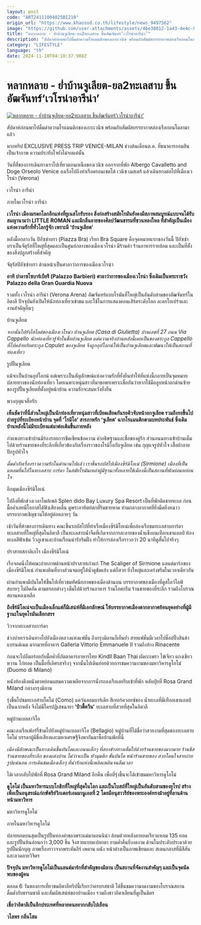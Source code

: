 ```yaml
---
layout: post
code: "ART24111004025BI210"
origin_url: "https://www.khaosod.co.th/lifestyle/news_9497562"
image: "https://github.com/user-attachments/assets/46e38012-1a43-4e4c-8de4-493ce77f03ba"
title: "หลากหลาย - ย่ำบ้านจูเลียต-ยล2ทะเลสาบ ขึ้นอัฒจันทร์‘เวโรน่าอารีน่า’"
description: "สัปดาห์ก่อนพาไปดื่มดำความโรแมนติกของเกาะเวนิซ พร้อมกับสัมผัสบรรยากาศล่องเรือกอนโดลามาแล้ว   หากทริป EXCLUSIVE PRESS TRIP VENICE-MILAN ช่วงต้นเดือนต.ค."
category: "LIFESTYLE"
language: "th"
date: 2024-11-10T04:10:37.908Z
---
```


# หลากหลาย - ย่ำบ้านจูเลียต-ยล2ทะเลสาบ ขึ้นอัฒจันทร์‘เวโรน่าอารีน่า’

[![หลากหลาย - ย่ำบ้านจูเลียต-ยล2ทะเลสาบ ขึ้นอัฒจันทร์‘เวโรน่าอารีน่า’](https://www.khaosod.co.th/wpapp/uploads/2024/11/mmmm-scaled.jpg "หลากหลาย - ย่ำบ้านจูเลียต-ยล2ทะเลสาบ ขึ้นอัฒจันทร์‘เวโรน่าอารีน่า’")](https://www.khaosod.co.th/wpapp/uploads/2024/11/mmmm-scaled.jpg)

สัปดาห์ก่อนพาไปดื่มดำความโรแมนติกของเกาะเวนิซ พร้อมกับสัมผัสบรรยากาศล่องเรือกอนโดลามาแล้ว

หากทริป EXCLUSIVE PRESS TRIP VENICE-MILAN ช่วงต้นเดือนต.ค. ที่ธนาคารออมสินเป็นเจ้าภาพ ความประทับใจยังไม่จบแค่นั้น

วันที่สี่ของการเดินทางเราไปเที่ยวตอนเหนือของเวนิซ ออกจากที่พัก Albergo Cavalletto and Doge Orseolo Venice ลงเรือไปถึงท่าเรือตรอนเชตโต้ เวนิซ เมสเตร้ แล้วเดินทางต่อไปที่เมืองเวโรน่า (Verona)

เวโรน่า อารีน่า

ภายในเวโรน่า อารีน่า

**เวโรน่า เมืองมรดกโลกอีกแห่งที่ยูเนสโกรับรอง สิ่งก่อสร้างสมัยโรมันยังคงมีสภาพสมบูรณ์แบบจนได้รับสมญานามว่า LITTLE ROMAN และมีกลิ่นอายของศิลปวัฒนธรรมที่ชวนหลงใหล ที่สำคัญเป็นเมืองแห่งความรักที่ทั่วโลกรู้จัก เพราะมี ‘บ้านจูเลียต’**





หลังมื้อกลางวัน ปิอัซซ่าบรา (Piazza Bra) เรียก Bra Square คือจุดหมายแรกของวันนี้ ปิอัซซ่าบราเป็นจัตุรัสที่ใหญ่ที่สุดและเป็นศูนย์กลางของเมืองเวโรน่า มีร้านค้า ร้านอาหารรายล้อม และเป็นที่ตั้งของสิ่งปลูกสร้างที่สำคัญ

จัตุรัสปิอัซซ่าบรา ด้านหน้าเป็นศาลาว่าการของเมืองเวโรน่า

**อาทิ ปาลาซโซบาร์เบียรี (Palazzo Barbieri) ศาลาว่าการของเมืองเวโรน่า ซึ่งเดิมเป็นพระราชวัง Palazzo della Gran Guardia Nuova**

รวมทั้ง เวโรน่า อารีน่า (Verona Arena) อัฒจันทร์แบบโรมันที่ใหญ่เป็นอันดับสามของอัฒจันทร์ในอิตาลี ปัจจุบันยังเปิดให้นักท่องเที่ยวเข้าชม และใช้ในการแสดงคอนเสิร์ตระดับโลก ละครโอเปร่าและงานสำคัญอื่นๆ

บ้านจูเลียต



_จากนั้นไปยังไฮไลต์ของเมืองเวโรน่า บ้านจูเลียต (Casa di Giulietta) บ้านเลขที่ 27 ถนน Via Cappello นักท่องเที่ยวรู้จักในชื่อบ้านจูเลียต แต่ความจริงบ้านหลังนี้เคยเป็นของตระกูล Cappello ที่ไปคล้ายกับตระกูล Capulet ของจูเลียต จึงถูกอุปโลกน์ให้เป็นบ้านจูเลียตและพัฒนาให้เป็นสถานที่ท่องเที่ยว_

รูปปั้นจูเลียต

แม้จะเป็นบ้านอุปโลกน์ แต่เพราะเป็นสัญลักษณ์แห่งความรักที่ยั่งยืนทำให้ที่แห่งนี้กลายเป็นจุดหมายปลายทางของนักท่องเที่ยว โดยเฉพาะหนุ่มสาวที่มาขอพรเพราะเชื่อกันว่าหากใช้มือลูบหน้าอกด้านซ้ายของรูปปั้นจูเลียตที่ตั้งอยู่หน้าบ้าน ความรักจะสมหวังยั่งยืน

พวงกุญแจสื่อรัก

**เห็นชัดว่าที่นี่ส่วนใหญ่เป็นนักท่องเที่ยวหนุ่มสาวที่เบียดเสียดกันรอคิวจับหน้าอกจูเลียต รวมถึงรอขึ้นไปถ่ายรูปที่ระเบียงหน้าบ้าน จุดที่ ‘โรมิโอ’ สารภาพรัก ‘จูเลียต’ ฉากโรแมนติกตามบทประพันธ์ ซึ่งเดิมบ้านหลังนี้ไม่มีระเบียงแต่มาต่อเติมขึ้นภายหลัง**

กำแพงทางเข้าบ้านมีร่องรอยการขีดเขียนข้อความ คำอธิษฐานและชื่อของคู่รัก ส่วนถนนทางเข้าบ้านเต็มไปด้วยร้านขายของที่ระลึกที่เกี่ยวข้องกับเรื่องราวของโรมิโอกับจูเลียต เช่น กุญแจรูปหัวใจ เสื้อผ้าลายปักรูปหัวใจ

_ดื่มด่ำกับเรื่องราวความรักในตำนานไปแล้ว เราขึ้นรถบัสไปเมืองซีร์มิโอเน่ (Sirmione) เมืองที่เป็นแหลมยื่นไปในทะเลสาบ การ์ดา ในสมัยโรมันเหล่าผู้มีฐานะทั้งหลายใช้เมืองนี้เป็นสถานที่พักผ่อนหย่อนใจ_

อีกมุมเมืองซีร์มิโอเน่

ไปถึงที่พักช่วงเวลาโพล้เพล้ Splen dido Bay Luxury Spa Resort เป็นที่พักติดชายทะเล ก่อนมื้อค่ำเลยมีโอกาสได้ฟังเสียงคลื่น ดูพระอาทิตย์ตกที่ริมชายหาด ท่ามกลางอากาศที่ยิ่งมืดยิ่งหนาว บรรยากาศเชิญชวนให้อยู่ต่อหลายๆ วัน

เช้าวันที่ห้าของการเดินทาง คณะขึ้นรถบัสไปที่ท่าเรือเมืองซีร์มิโอเน่เพื่อล่องเรือชมทะเลสาบการ์ดา ทะเลสาบที่ใหญ่ที่สุดในอิตาลี เป็นทะเลสาบน้ำจืดที่เกิดจากการละลายของน้ำแข็งบนเทือกเขาแอลป์ ท้องทะเลสีฟ้าเข้ม วิวภูเขาและบ้านเรือนน่ารักริมฝั่ง ทำให้การล่องเรือราวกว่า 20 นาทีดูสั้นไปจริงๆ

ปราสาทสกาลิเกโร เมืองซีร์มิโอเน่

เรือจอดนิ่งให้คณะถ่ายภาพด้านหน้าปราสาทเก่าแก่ The Scaliger of Sirmione แลนด์มาร์กของเมืองซีร์มิโอเน่ กำแพงหินที่บางส่วนจมอยู่ใต้น้ำดูขัดแย้ง แต่ก็สวย ยิ่งใหญ่และเคร่งขรึมในเวลาเดียวกัน

ผ่านกำแพงมีบันไดให้ขึ้นไปเที่ยวชมทัศนียภาพของเมืองด้านบน บรรยากาศของเมืองที่ดูสโลว์ไลฟ์ สบายๆ ไม่อึดอัด ตามตรอกต่างๆ เต็มไปด้วยร้านอาหาร ร้านไอศกรีม ร้านขายของที่ระลึก รวมถึงโบราณสถานหลงเหลือ

**ถึงซีร์มิโอเน่จะเป็นเมืองเล็กแต่ก็มีเสน่ห์ที่มีเอกลักษณ์ ให้บรรยากาศเมืองตากอากาศย้อนยุคอย่างที่ผู้มีฐานะในยุคโรมันเลือกสรร**

วิวจากทะเลสาบการ์ดา

ช่วงบ่ายเราเดินทางไปยังเมืองหลวงแห่งแฟชั่น ถึงกรุงมิลานก็เย็นย่ำ สายแฟชั่นมีเวลาไปช็อปปิ้งสินค้าแบรนด์เนม มากมายที่อาคาร Galleria Vittorio Emmanuele II รวมถึงห้าง Rinacente

ก่อนจะไปอิ่มอร่อยกับมื้อค่ำที่ภัตตาคารอาหารไทย Kindll Baan Thai ผัดกะเพรา ไข่เจียว แกงเขียวหวาน ไก่ทอด เป็นมื้อที่เลิศรสจริงๆ จากนั้นไปเดินย่อยด้วยการชมความงามของมหาวิหารดูโอโม่ (Duomo di Milano)

หนังท้องตึงหนังตาหย่อนผสมความเพลียจากการนั่งรถลงเรือเลยรีบเข้าที่พัก หลับปุ๋ยที่ Rosa Grand Miland กลางกรุงมิลาน

รุ่งขึ้นไปชมทะเลสาบโคโม่ (Como) แคว้นลอมบาร์เดีย สีเทอร์ควอยซ์ของ น้ำทะเลที่มีเทือกเขาแอลป์เป็นฉากหลัง จึงไม่มีใครปฏิเสธฉายา **‘บิวตี้ควีน’** ทะเลสาบที่สวยที่สุดในอิตาลี

หมู่บ้านเบลลาจิโอ

คณะลงเรือเฟอร์รี่ข้ามไปยังหมู่บ้านเบลลาจิโอ (Bellagio) หมู่บ้านที่ได้ชื่อว่าสวยงามที่สุดของทะเลสาบโคโม่ บรรดาผู้มีชื่อเสียงและมหาเศรษฐีจึงพากันมาซื้อบ้านพักที่นี่

_เมืองมีลักษณะเป็นทางเดินขึ้นบันไดและถนนเล็กๆ ที่สองข้างทางเต็มไปด้วยร้านขายของมากมาย ร้านชีส ร้านขายของที่ระลึก ของแต่งบ้าน ไม่ว่าจะเป็น หัวมุมตึก ขั้นบันได หน้าร้านขายของ สวยโดนใจสายถ่ายรูปแน่นอน การเดินชมเมืองเล็กๆ ที่น่ารักแห่งนี้เพลิดเพลินจนลืมเวลา_

ได้เวลากลับไปพักที่ Rosa Grand Miland อีกคืน เพื่อที่รุ่งขึ้นจะได้เข้าชมมหาวิหารดูโอโม่

**ดูโอโม่ เป็นมหาวิหารแบบโกธิกที่ใหญ่ที่สุดในโลก และเป็นโบสถ์ที่ใหญ่เป็นอันดับสามของยุโรป สร้างเพื่อเป็นอนุสรณ์แก่กษัตริย์วิกเตอร์เอมมานูเอลที่ 2 โดยมีอนุสาวรีย์ของพระองค์ทรงม้าอยู่ที่ลานด้านหน้ามหาวิหาร**

มหาวิหารดูโอโม่

ภายในมหาวิหารดูโอโม่

ปลายยอดบนสุดเป็นรูปปั้นทองคำของพระแม่มาดอนนิน่า ล้อมด้วยหลังคายอดเรียวแหลม 135 ยอด และรูปปั้นหินอ่อนกว่า 3,000 ชิ้น จึงสวยแบบแปลกตา ยามค่ำคืนยิ่งงดงาม ด้านในประดับประดาด้วยรูปปั้นนักบุญ ภาพเรื่องราวจากพระคัมภีร์ เพดาน ผนัง หน้าต่างเป็นภาพเขียนและ สเตนกลาสที่มีสีสันและลวดลายวิจิตร

**ปัจจุบัน มหาวิหารดูโอโม่เป็นแลนด์มาร์กที่สำคัญของมิลาน เป็นสถานที่จัดงานสำคัญๆ และเป็นจุดนัดพบของผู้คน**

ตลอด 6 วันของการเที่ยวชมอิตาลีทริปนี้เรียกว่าครบรสชาติ ได้ชื่นชมความงดงามของโบราณสถาน ดื่มด่ำกับธรรมชาติ และสัมผัสเสน่ห์ของบ้านเมือง รวมถึงชาวอิตาเลียนที่ดูเป็นมิตร

**เชื่อว่าอิตาลีเป็นอีกประเทศที่หลายคนอยากกลับไปเยือน**

**วไลพร กลิ่นโสม**